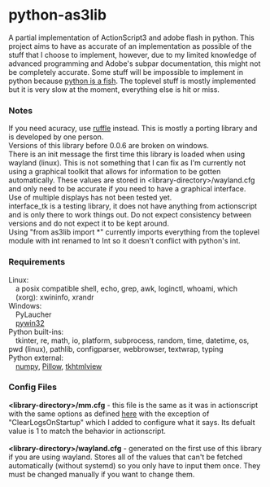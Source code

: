 <h1>python-as3lib</h1>
A partial implementation of ActionScript3 and adobe flash in python. This project aims to have as accurate of an implementation as possible of the stuff that I choose to implement, however, due to my limited knowledge of advanced programming and Adobe's subpar documentation, this might not be completely accurate. Some stuff will be impossible to implement in python because <a href="https://docs.python.org/3/glossary.html#term-global-interpreter-lock">python is a fish</a>. The toplevel stuff is mostly implemented but it is very slow at the moment, everything else is hit or miss.
<h3>Notes</h3>
If you need acuracy, use <a href="https://ruffle.rs">ruffle</a> instead. This is mostly a porting library and is developed by one person.
<br>Versions of this library before 0.0.6 are broken on windows.
<br>There is an init message the first time this library is loaded when using wayland (linux). This is not something that I can fix as I'm currently not using a graphical toolkit that allows for information to be gotten automatically. These values are stored in &lt;library-directory&gt;/wayland.cfg and only need to be accurate if you need to have a graphical interface.
<br>Use of multiple displays has not been tested yet.
<br>interface_tk is a testing library, it does not have anything from actionscript and is only there to work things out. Do not expect consistency between versions and do not expect it to be kept around.
<br>Using "from as3lib import *" currently imports everything from the toplevel module with int renamed to Int so it doesn't conflict with python's int.
<h3>Requirements</h3>
Linux:
<br>&emsp;a posix compatible shell, echo, grep, awk, loginctl, whoami, which
<br>&emsp;(xorg): xwininfo, xrandr
<br>Windows:
<br>&emsp;PyLaucher
<br>&emsp;<a href="https://pypi.org/project/pywin32/">pywin32</a>
<br>Python built-ins:
<br>&emsp;tkinter, re, math, io, platform, subprocess, random, time, datetime, os, pwd (linux), pathlib, configparser, webbrowser, textwrap, typing
<br>Python external:
<br>&emsp;<a href="https://pypi.org/project/numpy">numpy</a>, <a href="https://pypi.org/project/Pillow">Pillow</a>, <a href="https://pypi.org/project/tkhtmlview">tkhtmlview</a>
<h3>Config Files</h3>
<b>&lt;library-directory&gt;/mm.cfg</b> - this file is the same as it was in actionscript with the same options as defined <a href="https://web.archive.org/web/20180227100916/helpx.adobe.com/flash-player/kb/configure-debugger-version-flash-player.html">here</a> with the exception of "ClearLogsOnStartup" which I added to configure what it says. Its defualt value is 1 to match the behavior in actionscript.
<br><br><b>&lt;library-directory&gt;/wayland.cfg</b> - generated on the first use of this library if you are using wayland. Stores all of the values that can't be fetched automatically (without systemd) so you only have to input them once. They must be changed manually if you want to change them.
